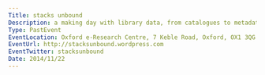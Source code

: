 ```yaml
---
Title: stacks unbound
Description: a making day with library data, from catalogues to metadata. brings developers, librarians and researchers together to make and experiment with the resources that are available and new ones.
Type: PastEvent
EventLocation: Oxford e-Research Centre, 7 Keble Road, Oxford, OX1 3QG
EventUrl: http://stacksunbound.wordpress.com
EventTwitter: stacksunbound
Date: 2014/11/22
---
```

